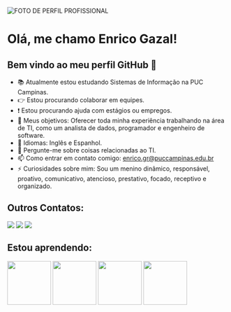 ![FOTO DE PERFIL PROFISSIONAL](https://github.com/EnricoGazal/EnricoGazal/assets/59072910/7f3650e7-dae6-4871-b9d1-0d5f22e28a90)

# Olá, me chamo Enrico Gazal! 
## Bem vindo ao meu perfil GitHub 👋

- 📚 Atualmente estou estudando Sistemas de Informação na PUC Campinas.       
- 👉 Estou procurando colaborar em equipes.
- ❗  Estou procurando ajuda com estágios ou empregos.
- 🏃 Meus objetivos: Oferecer toda minha experiência trabalhando na área de TI, como um analista de dados, programador e engenheiro de software.
- 📖 Idiomas: Inglês e Espanhol.
- 💬 Pergunte-me sobre coisas relacionadas ao TI.
- 📫 Como entrar em contato comigo: enrico.gr@puccampinas.edu.br
- ⚡ Curiosidades sobre mim: Sou um menino dinâmico, responsável, proativo, comunicativo, atencioso, prestativo, focado, receptivo e organizado.

## Outros Contatos: 

<div>
<a href="https://www.linkedin.com/in/enrico-gazal-regazzini-831203148/" target="_blank"><img loading="lazy" src="https://img.shields.io/badge/-LinkedIn-%230077B5?style=for-the-badge&logo=linkedin&logoColor=white" target="_blank"></a>
<a href = "mailto:contato.enricogazal@gmail.com"><img loading="lazy" src="https://img.shields.io/badge/Gmail-D14836?style=for-the-badge&logo=gmail&logoColor=white" target="_blank"></a>
<a href="https://instagram.com/enricogazal" target="_blank"><img loading="lazy" src="https://img.shields.io/badge/-Instagram-%23E4405F?style=for-the-badge&logo=instagram&logoColor=white" target="_blank"></a>
</div>




## Estou aprendendo:
<img src="https://cdn.jsdelivr.net/gh/devicons/devicon@latest/icons/git/git-original.svg" width="100" height="100" /> <img src="https://cdn.jsdelivr.net/gh/devicons/devicon@latest/icons/github/github-original-wordmark.svg" width="100" height="100" /> 
<img src="https://cdn.jsdelivr.net/gh/devicons/devicon@latest/icons/python/python-original-wordmark.svg" width="100" height="100" /> <img src="https://cdn.jsdelivr.net/gh/devicons/devicon@latest/icons/mysql/mysql-plain-wordmark.svg" width="100" height="100" />   
